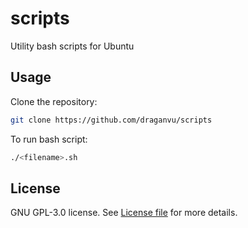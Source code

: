 # scripts
Utility bash scripts for Ubuntu

## Usage

Clone the repository:
```bash
git clone https://github.com/draganvu/scripts
```
To run bash script:
```bash
./<filename>.sh
```

## License
GNU GPL-3.0 license. See [License file](LICENSE) for more details.

